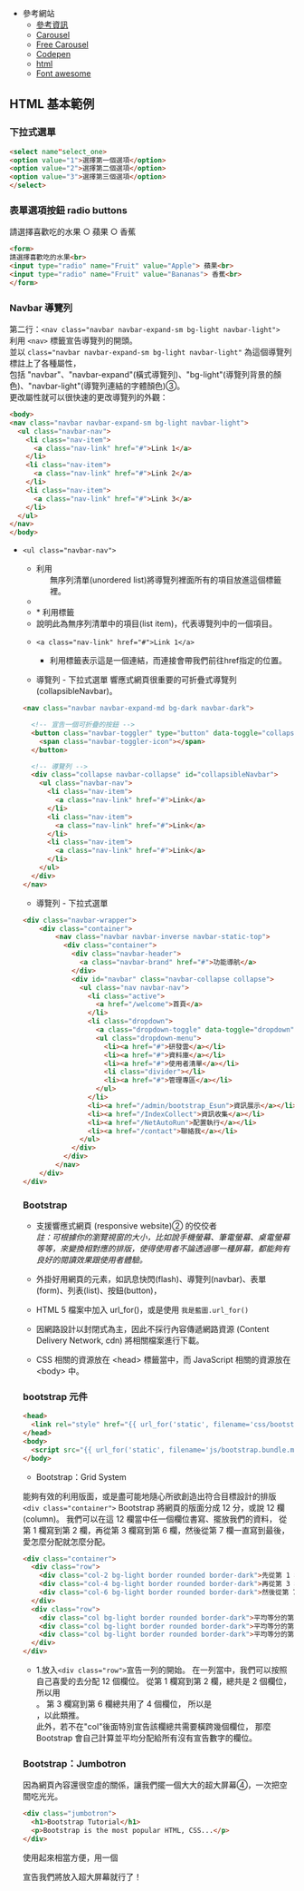 * 參考網站
  * [參考資訊](http://tsweb44.com/TS_Bootstrap4/i4.html)
  * [Carousel](https://andy6804tw.github.io/2018/01/14/bootstrap-carousel/)
  * [Free Carousel](https://freefrontend.com/bootstrap-carousels/)
  * [Codepen](https://codepen.io/pen/)
  * [html](http://tsweb44.com/TS_Bootstrap4/i18.html)
  * [Font awesome](https://www.wfublog.com/2016/01/font-awesome-cheat-sheet.html)

## HTML 基本範例

### 下拉式選單

```html
<select name"select_one>
<option value="1">選擇第一個選項</option>
<option value="2">選擇第二個選項</option>
<option value="3">選擇第三個選項</option>
</select>
```

### 表單選項按鈕 radio buttons

請選擇喜歡吃的水果
○ 蘋果
○ 香蕉

```html
<form>
請選擇喜歡吃的水果<br>
<input type="radio" name="Fruit" value="Apple"> 蘋果<br>
<input type="radio" name="Fruit" value="Bananas"> 香蕉<br>
</form>
```

### Navbar 導覽列

第二行：`<nav class="navbar navbar-expand-sm bg-light navbar-light">` <br>
利用 `<nav>` 標籤宣告導覽列的開頭。                                     <br>
並以 `class="navbar navbar-expand-sm bg-light navbar-light"` 為這個導覽列標註上了各種屬性，                          <br>
包括 "navbar"、"navbar-expand"(橫式導覽列)、"bg-light"(導覽列背景的顏色)、"navbar-light"(導覽列連結的字體顏色)➂。      <br>
更改屬性就可以很快速的更改導覽列的外觀： <br>

```html
<body>
<nav class="navbar navbar-expand-sm bg-light navbar-light">
  <ul class="navbar-nav">
    <li class="nav-item">
      <a class="nav-link" href="#">Link 1</a>
    </li>
    <li class="nav-item">
      <a class="nav-link" href="#">Link 2</a>
    </li>
    <li class="nav-item">
      <a class="nav-link" href="#">Link 3</a>
    </li>
  </ul>
</nav>
</body>
```
* `<ul class="navbar-nav">`
  * 利用<ul>無序列清單(unordered list)將導覽列裡面所有的項目放進這個標籤裡。
* <li class="nav-item">
  * 利用標籤<li>說明此為無序列清單中的項目(list item)，代表導覽列中的一個項目。
* `<a class="nav-link" href="#">Link 1</a>`
  * 利用標籤<a>表示這是一個連結，而連接會帶我們前往href指定的位置。



* 導覽列 - 下拉式選單
響應式網頁很重要的可折疊式導覽列(collapsibleNavbar)。
```html
<nav class="navbar navbar-expand-md bg-dark navbar-dark">

  <!-- 宣告一個可折疊的按鈕 -->
  <button class="navbar-toggler" type="button" data-toggle="collapse" data-target="#collapsibleNavbar">
    <span class="navbar-toggler-icon"></span>
  </button>

  <!-- 導覽列 -->
  <div class="collapse navbar-collapse" id="collapsibleNavbar">
    <ul class="navbar-nav">
      <li class="nav-item">
        <a class="nav-link" href="#">Link</a>
      </li>
      <li class="nav-item">
        <a class="nav-link" href="#">Link</a>
      </li>
      <li class="nav-item">
        <a class="nav-link" href="#">Link</a>
      </li>
    </ul>
  </div>
</nav>

```

* 導覽列 - 下拉式選單
```html
<div class="navbar-wrapper">
    <div class="container">
        <nav class="navbar navbar-inverse navbar-static-top">
          <div class="container">
            <div class="navbar-header">
              <a class="navbar-brand" href="#">功能導航</a>
            </div>
            <div id="navbar" class="navbar-collapse collapse">
              <ul class="nav navbar-nav">
                <li class="active">
                  <a href="/welcome">首頁</a>
                </li>
                <li class="dropdown">
                  <a class="dropdown-toggle" data-toggle="dropdown" href="#">帳號管理<span class="caret"></span></a>  
                  <ul class="dropdown-menu">
                    <li><a href="#">研發雲</a></li>
                    <li><a href="#">資料庫</a></li>
                    <li><a href="#">使用者清單</a></li>
                    <li class="divider"></li>
                    <li><a href="#">管理專區</a></li>
                  </ul>  
                </li>  
                <li><a href="/admin/bootstrap_Esun">資訊展示</a></li>
                <li><a href="/IndexCollect">資訊收集</a></li>
                <li><a href="/NetAutoRun">配置執行</a></li>
                <li><a href="/contact">聯絡我</a></li>
              </ul>
            </div>
          </div>
        </nav>
    </div>
</div>
```

### Bootstrap

* 支援響應式網頁 (responsive website)➁ 的佼佼者</br>
*註：可根據你的瀏覽視窗的大小，比如說手機螢幕、筆電螢幕、桌電螢幕等等，來變換相對應的排版，使得使用者不論透過哪一種屏幕，都能夠有良好的閱讀效果跟使用者體驗。*

* 外掛好用網頁的元素，如訊息快閃(flash)、導覽列(navbar)、表單(form)、列表(list)、按鈕(button)，

* HTML 5 檔案中加入 url_for()，或是使用 `我是藍圖.url_for()`
* 因網路設計以封閉式為主，因此不採行內容傳遞網路資源 (Content Delivery Network, cdn) 將相關檔案進行下載。
* CSS 相關的資源放在 \<head> 標籤當中，而 JavaScript 相關的資源放在 \<body> 中。

### bootstrap 元件
```html
<head>
  <link rel="style" href="{{ url_for('static', filename='css/bootstrap.min.css') }}">
</head>
<body>
  <script src="{{ url_for('static', filename='js/bootstrap.bundle.min.js') }}"></script>
</body>
```

* Bootstrap：Grid System

能夠有效的利用版面，或是盡可能地隨心所欲創造出符合目標設計的排版 `<div class="container">`
Bootstrap 將網頁的版面分成 12 分，或說 12 欄(column)。
我們可以在這 12 欄當中任一個欄位書寫、擺放我們的資料，
從第 1 欄寫到第 2 欄，再從第 3 欄寫到第 6 欄，然後從第 7 欄一直寫到最後，愛怎麼分配就怎麼分配。
```html
<div class="container">
  <div class="row">
    <div class="col-2 bg-light border rounded border-dark">先從第 1 欄寫到第 2 欄</div>
    <div class="col-4 bg-light border rounded border-dark">再從第 3 欄寫到第 6 欄</div>
    <div class="col-6 bg-light border rounded border-dark">然後從第 7 欄一直寫到最後</div>
  </div>
  <div class="row">
    <div class="col bg-light border rounded border-dark">平均等分的第 1 塊</div>
    <div class="col bg-light border rounded border-dark">平均等分的第 2 塊</div>
    <div class="col bg-light border rounded border-dark">平均等分的第 3 塊</div>
  </div>
</div>
```

* 1.放入`<div class="row">`宣告一列的開始。
  在一列當中，我們可以按照自己喜愛的去分配 12 個欄位。  從第 1 欄寫到第 2 欄，總共是 2 個欄位，<br>
  所以用<div class="col-2">。  第 3 欄寫到第 6 欄總共用了 4 個欄位，  所以是<div class="col-4">，以此類推。<br>
  此外，若不在"col"後面特別宣告該欄總共需要橫跨幾個欄位，  那麼 Bootstrap 會自己計算並平均分配給所有沒有宣告數字的欄位。<br>

### Bootstrap：Jumbotron
因為網頁內容還很空虛的關係，讓我們擺一個大大的超大屏幕➃，一次把空間吃光光。

```html
<div class="jumbotron">
  <h1>Bootstrap Tutorial</h1>
  <p>Bootstrap is the most popular HTML, CSS...</p>
</div>
```

使用起來相當方便，用一個<div class="jumbotron">宣告我們將放入超大屏幕就行了！

